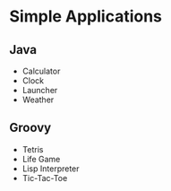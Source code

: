 Simple Applications
===================

Java
----
* Calculator
* Clock
* Launcher
* Weather

Groovy
------
* Tetris
* Life Game
* Lisp Interpreter
* Tic-Tac-Toe
